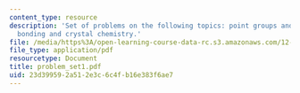 ```yaml
---
content_type: resource
description: 'Set of problems on the following topics: point groups and symmetry;
  bonding and crystal chemistry.'
file: /media/https%3A/open-learning-course-data-rc.s3.amazonaws.com/12-108-structure-of-earth-materials-fall-2004/23d399592a512e3c6c4fb16e383f6ae7_problem_set1.pdf
file_type: application/pdf
resourcetype: Document
title: problem_set1.pdf
uid: 23d39959-2a51-2e3c-6c4f-b16e383f6ae7
---
```

